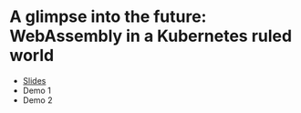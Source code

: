 # A glimpse into the future: WebAssembly in a Kubernetes ruled world

* [Slides](https://docs.google.com/presentation/d/13ALl_r8h3x9uSkqxLn7goxv1JCgFFgkTJDdvJmSZYQU/edit?usp=sharing)
* Demo 1
* Demo 2
